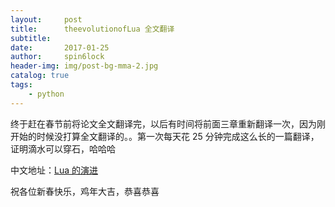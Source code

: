 ```yaml
---
layout:     post
title:      theevolutionofLua 全文翻译
subtitle:   
date:       2017-01-25
author:     spin6lock
header-img: img/post-bg-mma-2.jpg
catalog: true
tags:
    - python
---
```

终于赶在春节前将论文全文翻译完，以后有时间将前面三章重新翻译一次，因为刚开始的时候没打算全文翻译的。。第一次每天花 25 分钟完成这么长的一篇翻译，证明滴水可以穿石，哈哈哈

中文地址：[Lua 的演进 ](https://github.com/spin6lock/the_evolution_of_lua_zh_CN/blob/master/the_evolution_of_lua.md)

祝各位新春快乐，鸡年大吉，恭喜恭喜
